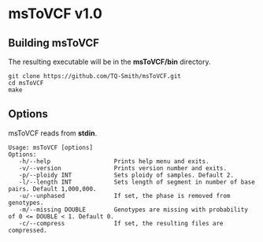 
# msToVCF v1.0

## Building msToVCF

The resulting executable will be in the **msToVCF/bin** directory.

```
git clone https://github.com/TQ-Smith/msToVCF.git 
cd msToVCF
make
```

## Options

msToVCF reads from **stdin**.

```
Usage: msToVCF [options]
Options:
   -h/--help                  Prints help menu and exits.
   -v/--version               Prints version number and exits.
   -p/--ploidy INT            Sets ploidy of samples. Default 2.
   -l/--length INT            Sets length of segment in number of base pairs. Default 1,000,000.
   -u/--unphased              If set, the phase is removed from genotypes.
   -m/--missing DOUBLE        Genotypes are missing with probability of 0 <= DOUBLE < 1. Default 0.
   -c/--compress              If set, the resulting files are compressed.
```